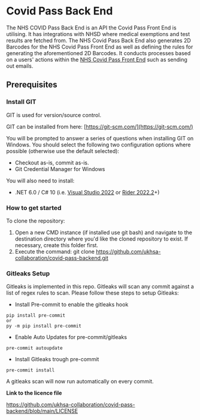 # Covid Pass Back End

The NHS COVID Pass Back End is an API the Covid Pass Front End is utilising. It has integrations with NHSD where medical exemptions and test results are fetched from. The NHS Covid Pass Back End also generates 2D Barcodes for the NHS Covid Pass Front End as well as defining the rules for generating the aforementioned 2D Barcodes. It conducts processes based on a users' actions within the [NHS Covid Pass Front End](https://github.com/ukhsa-collaboration/covid-pass-web) such as sending out emails. 

## Prerequisites

### **Install GIT**

GIT is used for version/source control.

GIT can be installed from here: [https://git-scm.com/](https://git-scm.com/)

You will be prompted to answer a series of questions when installing GIT on Windows. You should select the following two configuration options where possible (otherwise use the default selected):

- Checkout as-is, commit as-is.
- Git Credential Manager for Windows

You will also need to install:
- .NET 6.0 / C# 10 (i.e. [Visual Studio 2022](https://visualstudio.microsoft.com/vs/) or [Rider 2022.2](https://blog.jetbrains.com/dotnet/2022/08/02/rider-2022-2-released/)+)

### **How to get started**

To clone the repository:

1. Open a new CMD instance (if installed use git bash) and navigate to the destination directory where you'd like the cloned repository to exist. If necessary, create this folder first.
2. Execute the command: git clone https://github.com/ukhsa-collaboration/covid-pass-backend.git


### Gitleaks Setup
Gitleaks is implemented in this repo. Gitleaks will scan any commit against a list of regex rules to scan. Please follow these steps to setup Gitleaks:
- Install Pre-commit to enable the gitleaks hook

```
pip install pre-commit
or
py -m pip install pre-commit
```
- Enable Auto Updates for pre-commit/gitleaks
```
pre-commit autoupdate
```
- Install Gitleaks trough pre-commit
```
pre-commit install
```
A gitleaks scan will now run automatically on every commit.

**Link to the licence file**

https://github.com/ukhsa-collaboration/covid-pass-backend/blob/main/LICENSE